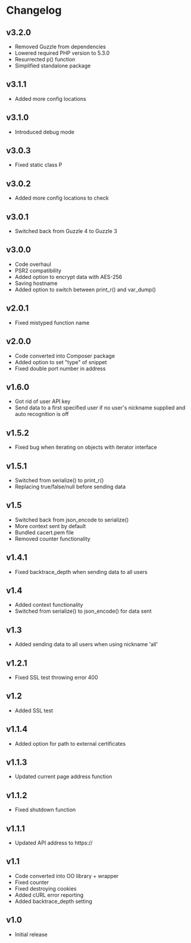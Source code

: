 # Changelog

## v3.2.0
- Removed Guzzle from dependencies
- Lowered required PHP version to 5.3.0
- Resurrected p() function
- Simplified standalone package

## v3.1.1
- Added more config locations

## v3.1.0
- Introduced debug mode

## v3.0.3
- Fixed static class P

## v3.0.2
- Added more config locations to check

## v3.0.1
- Switched back from Guzzle 4 to Guzzle 3

## v3.0.0
- Code overhaul
- PSR2 compatibility
- Added option to encrypt data with AES-256
- Saving hostname
- Added option to switch between print_r() and var_dump()

## v2.0.1
- Fixed mistyped function name

## v2.0.0
- Code converted into Composer package
- Added option to set "type" of snippet
- Fixed double port number in address

## v1.6.0
- Got rid of user API key
- Send data to a first specified user if no user's nickname supplied and auto recognition is off

## v1.5.2
- Fixed bug when iterating on objects with iterator interface

## v1.5.1
- Switched from serialize() to print_r()
- Replacing true/false/null before sending data

## v1.5
- Switched back from json_encode to serialize()
- More context sent by default
- Bundled cacert.pem file
- Removed counter functionality

## v1.4.1
- Fixed backtrace_depth when sending data to all users

## v1.4
- Added context functionality
- Switched from serialize() to json_encode() for data sent

## v1.3
- Added sending data to all users when using nickname 'all'

## v1.2.1
- Fixed SSL test throwing error 400

## v1.2
- Added SSL test

## v1.1.4
- Added option for path to external certificates

## v1.1.3
- Updated current page address function

## v1.1.2
- Fixed shutdown function

## v1.1.1
- Updated API address to https://

## v1.1
- Code converted into OO library + wrapper
- Fixed counter
- Fixed destroying cookies
- Added cURL error reporting
- Added backtrace_depth setting

## v1.0
- Initial release
